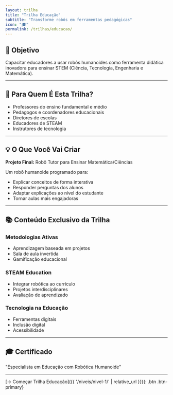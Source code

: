 ```yaml
---
layout: trilha
title: "Trilha Educação"
subtitle: "Transforme robôs em ferramentas pedagógicas"
icon: "🎓"
permalink: /trilhas/educacao/
---
```


## 🎯 Objetivo

Capacitar educadores a usar robôs humanoides como ferramenta didática inovadora para ensinar STEM (Ciência, Tecnologia, Engenharia e Matemática).

---

## 👥 Para Quem É Esta Trilha?

- Professores do ensino fundamental e médio
- Pedagogos e coordenadores educacionais
- Diretores de escolas
- Educadores de STEAM
- Instrutores de tecnologia

---

## 💡 O Que Você Vai Criar

**Projeto Final:** Robô Tutor para Ensinar Matemática/Ciências

Um robô humanoide programado para:
- Explicar conceitos de forma interativa
- Responder perguntas dos alunos
- Adaptar explicações ao nível do estudante
- Tornar aulas mais engajadoras

---

## 📚 Conteúdo Exclusivo da Trilha

### Metodologias Ativas
- Aprendizagem baseada em projetos
- Sala de aula invertida
- Gamificação educacional

### STEAM Education
- Integrar robótica ao currículo
- Projetos interdisciplinares
- Avaliação de aprendizado

### Tecnologia na Educação
- Ferramentas digitais
- Inclusão digital
- Acessibilidade

---

## 🎓 Certificado

"Especialista em Educação com Robótica Humanoide"

---

[→ Começar Trilha Educação]({{ '/niveis/nivel-1/' | relative_url }}){: .btn .btn-primary}
